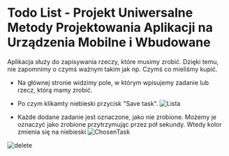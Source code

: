 # Todo List - Projekt Uniwersalne Metody Projektowania Aplikacji na Urządzenia Mobilne i Wbudowane

Aplikacja służy do zapisywania rzeczy, które musimy zrobić. Dzięki temu, nie zapomnimy o czymś ważnym takim jak np. Czymś co mieliśmy kupić.

- Na głównej stronie widzimy pole, w którym wpisujemy zadanie lub rzecz, którą mamy zrobić. 
- Po czym klikamty niebieski przycisk "Save task".
![Lista](https://github.com/Siiwson/ToDoApp/assets/72451564/161395c9-d83b-494b-93be-a54936d7168b)

- Każde dodane zadanie jest oznaczone, jako nie zrobione. Możemy je oznaczyć jako zrobione przytrzymując przez pół sekundy. Wtedy kolor zmienia się na niebieski
![ChosenTask](https://github.com/Siiwson/ToDoApp/assets/72451564/670bb27b-0bfe-445b-9ffb-6a9c6d1e8541)

![delete](https://github.com/Siiwson/ToDoApp/assets/72451564/7f7fc8b2-cd2c-4e32-9384-a3c5e84f0aa6)

